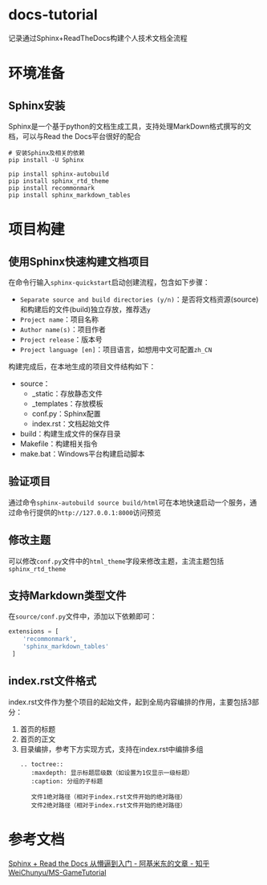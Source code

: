 # docs-tutorial
记录通过Sphinx+ReadTheDocs构建个人技术文档全流程

# 环境准备
## Sphinx安装
Sphinx是一个基于python的文档生成工具，支持处理MarkDown格式撰写的文档，可以与Read the Docs平台很好的配合

```shell
# 安装Sphinx及相关的依赖
pip install -U Sphinx

pip install sphinx-autobuild
pip install sphinx_rtd_theme
pip install recommonmark
pip install sphinx_markdown_tables
```

# 项目构建
## 使用Sphinx快速构建文档项目
在命令行输入`sphinx-quickstart`启动创建流程，包含如下步骤：
- `Separate source and build directories (y/n)`：是否将文档资源(source)和构建后的文件(build)独立存放，推荐选`y`
- `Project name`：项目名称
- `Author name(s)`：项目作者
- `Project release`：版本号
- `Project language [en]`：项目语言，如想用中文可配置`zh_CN`

构建完成后，在本地生成的项目文件结构如下：
- source：
    - _static：存放静态文件
    - _templates：存放模板
    - conf.py：Sphinx配置
    - index.rst：文档起始文件
- build：构建生成文件的保存目录
- Makefile：构建相关指令
- make.bat：Windows平台构建启动脚本

## 验证项目
通过命令`sphinx-autobuild source build/html`可在本地快速启动一个服务，通过命令行提供的`http://127.0.0.1:8000`访问预览

## 修改主题
可以修改`conf.py`文件中的`html_theme`字段来修改主题，主流主题包括`sphinx_rtd_theme`

## 支持Markdown类型文件
在`source/conf.py`文件中，添加以下依赖即可：
```python
extensions = [
    'recommonmark',
    'sphinx_markdown_tables'
 ]
```

## index.rst文件格式
index.rst文件作为整个项目的起始文件，起到全局内容编排的作用，主要包括3部分：
1. 首页的标题
2. 首页的正文
3. 目录编排，参考下方实现方式，支持在index.rst中编排多组
    ```text
    .. toctree::
       :maxdepth: 显示标题层级数（如设置为1仅显示一级标题）
       :caption: 分组的子标题
    
       文件1绝对路径（相对于index.rst文件开始的绝对路径）
       文件2绝对路径（相对于index.rst文件开始的绝对路径）
    ```

# 参考文档
[Sphinx + Read the Docs 从懵逼到入门 - 阿基米东的文章 - 知乎](https://zhuanlan.zhihu.com/p/264647009)
[WeiChunyu/MS-GameTutorial](https://gitee.com/WeiChunyu-star/MS-GameTutorial)
